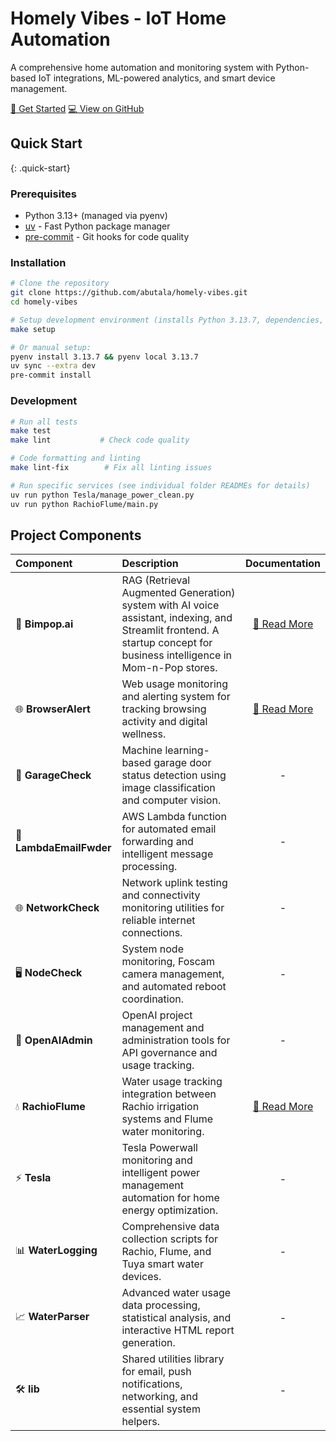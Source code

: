 # Homely Vibes - IoT Home Automation

A comprehensive home automation and monitoring system with Python-based IoT integrations, ML-powered analytics, and smart device management.

<div class="btn-group">
  <a href="#quick-start" class="btn-custom" title="Jump to installation and setup instructions">🚀 Get Started</a>
  <a href="https://github.com/abutala/homely-vibes" class="btn-custom btn-secondary" title="View source code and contribute on GitHub">💻 View on GitHub</a>
</div>

## Quick Start
{: .quick-start}

### Prerequisites
- Python 3.13+ (managed via pyenv)
- [uv](https://docs.astral.sh/uv/) - Fast Python package manager
- [pre-commit](https://pre-commit.com/) - Git hooks for code quality

### Installation

```bash
# Clone the repository
git clone https://github.com/abutala/homely-vibes.git
cd homely-vibes

# Setup development environment (installs Python 3.13.7, dependencies, and git hooks)
make setup

# Or manual setup:
pyenv install 3.13.7 && pyenv local 3.13.7
uv sync --extra dev
pre-commit install
```

### Development

```bash
# Run all tests
make test
make lint           # Check code quality

# Code formatting and linting
make lint-fix        # Fix all linting issues

# Run specific services (see individual folder READMEs for details)
uv run python Tesla/manage_power_clean.py
uv run python RachioFlume/main.py
```

## Project Components

| Component | Description | Documentation |
|:----------|:------------|:-------------:|
| 🤖 **Bimpop.ai** | RAG (Retrieval Augmented Generation) system with AI voice assistant, indexing, and Streamlit frontend. A startup concept for business intelligence in Mom-n-Pop stores. | [📖 Read More](https://github.com/abutala/homely-vibes/blob/main/Bimpop.ai/README.md) |
| 🌐 **BrowserAlert** | Web usage monitoring and alerting system for tracking browsing activity and digital wellness. | [📖 Read More](https://github.com/abutala/homely-vibes/blob/main/BrowserAlert/README.md) |
| 🚗 **GarageCheck** | Machine learning-based garage door status detection using image classification and computer vision. | - |
| 📧 **LambdaEmailFwder** | AWS Lambda function for automated email forwarding and intelligent message processing. | - |
| 🌐 **NetworkCheck** | Network uplink testing and connectivity monitoring utilities for reliable internet connections. | - |
| 🖥️ **NodeCheck** | System node monitoring, Foscam camera management, and automated reboot coordination. | - |
| 🔧 **OpenAIAdmin** | OpenAI project management and administration tools for API governance and usage tracking. | - |
| 💧 **RachioFlume** | Water usage tracking integration between Rachio irrigation systems and Flume water monitoring. | [📖 Read More](https://github.com/abutala/homely-vibes/blob/main/RachioFlume/README.md) |
| ⚡ **Tesla** | Tesla Powerwall monitoring and intelligent power management automation for home energy optimization. | - |
| 📊 **WaterLogging** | Comprehensive data collection scripts for Rachio, Flume, and Tuya smart water devices. | - |
| 📈 **WaterParser** | Advanced water usage data processing, statistical analysis, and interactive HTML report generation. | - |
| 🛠️ **lib** | Shared utilities library for email, push notifications, networking, and essential system helpers. | - |
